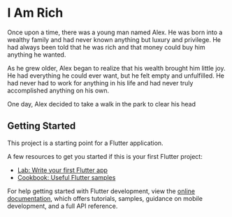 # I Am Rich

Once upon a time, there was a young man named Alex. He was born into a wealthy family and had never known anything but luxury and privilege. He had always been told that he was rich and that money could buy him anything he wanted.

As he grew older, Alex began to realize that his wealth brought him little joy. He had everything he could ever want, but he felt empty and unfulfilled. He had never had to work for anything in his life and had never truly accomplished anything on his own.

One day, Alex decided to take a walk in the park to clear his head

## Getting Started

This project is a starting point for a Flutter application.

A few resources to get you started if this is your first Flutter project:

- [Lab: Write your first Flutter app](https://docs.flutter.dev/get-started/codelab)
- [Cookbook: Useful Flutter samples](https://docs.flutter.dev/cookbook)

For help getting started with Flutter development, view the
[online documentation](https://docs.flutter.dev/), which offers tutorials,
samples, guidance on mobile development, and a full API reference.
